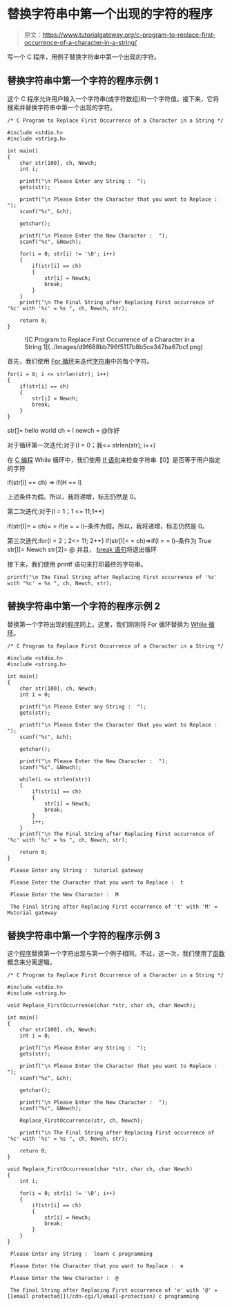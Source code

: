 # 替换字符串中第一个出现的字符的程序

> 原文：<https://www.tutorialgateway.org/c-program-to-replace-first-occurrence-of-a-character-in-a-string/>

写一个 C 程序，用例子替换字符串中第一个出现的字符。

## 替换字符串中第一个字符的程序示例 1

这个 C 程序允许用户输入一个字符串(或字符数组)和一个字符值。接下来，它将搜索并替换字符串中第一个出现的字符。

```
/* C Program to Replace First Occurrence of a Character in a String */

#include <stdio.h>
#include <string.h>

int main()
{
  	char str[100], ch, Newch;
  	int i;

  	printf("\n Please Enter any String :  ");
  	gets(str);

  	printf("\n Please Enter the Character that you want to Replace :  ");
  	scanf("%c", &ch);

  	getchar();

  	printf("\n Please Enter the New Character :  ");
  	scanf("%c", &Newch);

  	for(i = 0; str[i] != '\0'; i++)
  	{
  		if(str[i] == ch)  
		{
  			str[i] = Newch;
  			break;
 		}
	}
	printf("\n The Final String after Replacing First occurrence of '%c' with '%c' = %s ", ch, Newch, str);

  	return 0;
}
```

<figure class="wp-block-image">![C Program to Replace First Occurrence of a Character in a String 1](../Images/d9f688bb796f5117b8b5ce347ba67bcf.png)</figure>

首先，我们使用 [For 循环](https://www.tutorialgateway.org/for-loop-in-c-programming/)来迭代[字符串](https://www.tutorialgateway.org/c-string/)中的每个字符。

```
for(i = 0; i <= strlen(str); i++)
{
	if(str[i] == ch)  
	{
		str[i] = Newch;
		break;    	
	}
}
```

str[]= hello world
ch = l
newch = @你好

对于循环第一次迭代:对于(I = 0；我<= strlen(str); i++)

在 [C 编程](https://www.tutorialgateway.org/c-programming/) While 循环中，我们使用 [If 语句](https://www.tutorialgateway.org/if-statement-in-c/)来检查字符串【0】是否等于用户指定的字符

if(str[i] == ch) => if(H == l)

上述条件为假。所以，我将递增，标志仍然是 0。

第二次迭代:对于(I = 1；1 <= 11;1++)

if(str[I]= = ch)= > if(e = = l)–条件为假。所以，我将递增，标志仍然是 0。

第三次迭代:for(I = 2；2<= 11; 2++)
if(str[I]= = ch)=>if(l = = l)–条件为 True
str[I]= Newch
str[2]= @
并且， [break 语句](https://www.tutorialgateway.org/break-statement-in-c/)将退出循环

接下来，我们使用 printf 语句来打印最终的字符串。

```
printf("\n The Final String after Replacing First occurrence of '%c' with '%c' = %s ", ch, Newch, str);
```

## 替换字符串中第一个字符的程序示例 2

替换第一个字符出现的[程序](https://www.tutorialgateway.org/c-programming-examples/)同上。这里，我们刚刚将 For 循环替换为 [While 循环](https://www.tutorialgateway.org/while-loop-in-c/)。

```
/* C Program to Replace First Occurrence of a Character in a String */

#include <stdio.h>
#include <string.h>

int main()
{
  	char str[100], ch, Newch;
  	int i = 0;

  	printf("\n Please Enter any String :  ");
  	gets(str);

  	printf("\n Please Enter the Character that you want to Replace :  ");
  	scanf("%c", &ch);

  	getchar();

  	printf("\n Please Enter the New Character :  ");
  	scanf("%c", &Newch);

  	while(i <= strlen(str))
  	{
  		if(str[i] == ch)  
		{
  			str[i] = Newch;
  			break;
 		}
 		i++;
	}
	printf("\n The Final String after Replacing First occurrence of '%c' with '%c' = %s ", ch, Newch, str);

  	return 0;
}
```

```
 Please Enter any String :  tutorial gateway

 Please Enter the Character that you want to Replace :  t

 Please Enter the New Character :  M

 The Final String after Replacing First occurrence of 't' with 'M' = Mutorial gateway
```

## 替换字符串中第一个字符的程序示例 3

这个[程序](https://www.tutorialgateway.org/c-programming-examples/)替换第一个字符出现与第一个例子相同。不过，这一次，我们使用了[函数](https://www.tutorialgateway.org/functions-in-c/)概念来分离逻辑。

```
/* C Program to Replace First Occurrence of a Character in a String */

#include <stdio.h>
#include <string.h>

void Replace_FirstOccurrence(char *str, char ch, char Newch);

int main()
{
  	char str[100], ch, Newch;
  	int i = 0;

  	printf("\n Please Enter any String :  ");
  	gets(str);

  	printf("\n Please Enter the Character that you want to Replace :  ");
  	scanf("%c", &ch);

  	getchar();

  	printf("\n Please Enter the New Character :  ");
  	scanf("%c", &Newch);

  	Replace_FirstOccurrence(str, ch, Newch);

  	printf("\n The Final String after Replacing First occurrence of '%c' with '%c' = %s ", ch, Newch, str);

  	return 0;
}

void Replace_FirstOccurrence(char *str, char ch, char Newch)
{
	int i;

	for(i = 0; str[i] != '\0'; i++)
	{
		if(str[i] == ch)
		{
			str[i] = Newch;
  			break;
		}  
	}
}
```

```
 Please Enter any String :  learn c programming

 Please Enter the Character that you want to Replace :  e

 Please Enter the New Character :  @

 The Final String after Replacing First occurrence of 'e' with '@' = [[email protected]](/cdn-cgi/l/email-protection) c programming
```